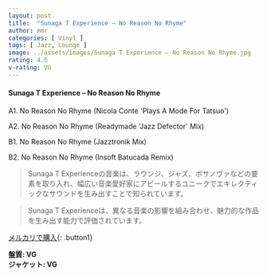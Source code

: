 ```yaml
---
layout: post
title:  "Sunaga T Experience – No Reason No Rhyme"
author: mmr
categories: [ Vinyl ]
tags: [ Jazz, Lounge ]
image: ../assets/images/Sunaga T Experience – No Reason No Rhyme.jpg
rating: 4.5
v-rating: VG
---
```


#### Sunaga T Experience – No Reason No Rhyme


A1. No Reason No Rhyme (Nicola Conte 'Plays A Mode For Tatsuo')


A2. No Reason No Rhyme (Readymade 'Jazz Defector' Mix)


B1. No Reason No Rhyme (Jazztronik Mix)


B2. No Reason No Rhyme (Insoft Batucada Remix)


> Sunaga T Experienceの音楽は、ラウンジ、ジャズ、ボサノヴァなどの要素を取り入れ、幅広い音楽愛好家にアピールするユニークでエキレクティックなサウンドを生み出すことで知られています。

> Sunaga T Experienceは、異なる音楽の影響を組み合わせ、魅力的な作品を生み出す能力で評価されています。


[メルカリで購入](https://jp.mercari.com/item/m16005291032){: .button1}


<div class="mt-4 mb-4 d-flex align-items-center">
<strong class="mr-1">盤質: VG</strong>
</div>
<div class="mt-4 mb-4 d-flex align-items-center">
<strong class="mr-1">ジャケット: VG</strong>
</div>